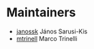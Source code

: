 # Maintainers

- [janossk](https://github.com/janosSarusiKis) János Sarusi-Kis
- [mtrinell](https://github.com/mtrinell) Marco Trinelli
